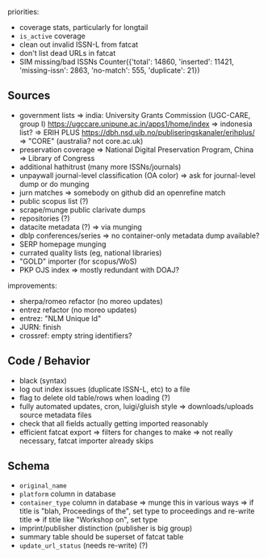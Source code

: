 

priorities:
- coverage stats, particularly for longtail
- `is_active` coverage
- clean out invalid ISSN-L from fatcat
- don't list dead URLs in fatcat
- SIM missing/bad ISSNs
    Counter({'total': 14860, 'inserted': 11421, 'missing-issn': 2863, 'no-match': 555, 'duplicate': 21})


## Sources

- government lists
    => india: University Grants Commission (UGC-CARE, group I)
        https://ugccare.unipune.ac.in/apps1/home/index
    => indonesia list?
    => ERIH PLUS
        https://dbh.nsd.uib.no/publiseringskanaler/erihplus/
    => "CORE" (australia? not core.ac.uk)
- preservation coverage
    => National Digital Preservation Program, China
    => Library of Congress
- additional hathitrust (many more ISSNs/journals)
- unpaywall journal-level classification (OA color)
    => ask for journal-level dump or do munging
- jurn matches
    => somebody on github did an openrefine match
- public scopus list (?)
- scrape/munge public clarivate dumps
- repositories (?)
- datacite metadata (?)
    => via munging
- dblp conferences/series
    => no container-only metadata dump available?
- SERP homepage munging
- currated quality lists (eg, national libraries)
- "GOLD" importer (for scopus/WoS)
- PKP OJS index
    => mostly redundant with DOAJ?

improvements:
- sherpa/romeo refactor (no moreo updates)
- entrez refactor (no moreo updates)
- entrez: "NLM Unique Id"
- JURN: finish 
- crossref: empty string identifiers?

## Code / Behavior

- black (syntax)
- log out index issues (duplicate ISSN-L, etc) to a file
- flag to delete old table/rows when loading (?)
- fully automated updates, cron, luigi/gluish style
    => downloads/uploads source metadata files
- check that all fields actually getting imported reasonably
- efficient fatcat export
    => filters for changes to make
    => not really necessary, fatcat importer already skips

## Schema

- `original_name`
- `platform` column in database
- `container_type` column in database
    => munge this in various ways
    => if title is "blah,  Proceedings of the", set type to proceedings and re-write title
    => if title like "Workshop on", set type
- imprint/publisher distinction (publisher is big group)
- summary table should be superset of fatcat table
- `update_url_status` (needs re-write) (?)
